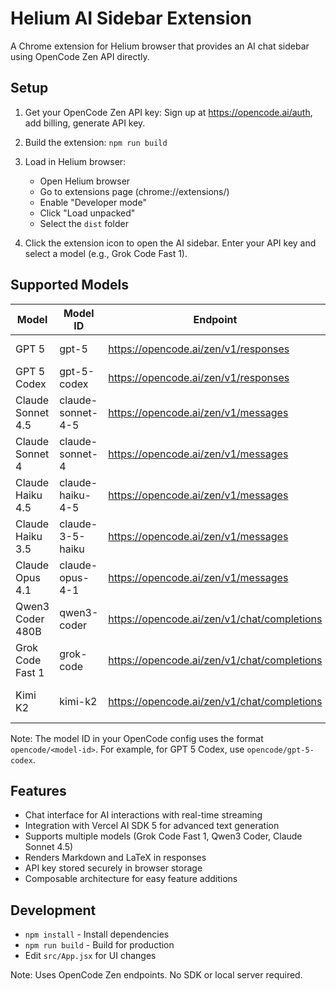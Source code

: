 # Helium AI Sidebar Extension

A Chrome extension for Helium browser that provides an AI chat sidebar using OpenCode Zen API directly.

## Setup

1. Get your OpenCode Zen API key: Sign up at https://opencode.ai/auth, add billing, generate API key.

2. Build the extension: `npm run build`

3. Load in Helium browser:
   - Open Helium browser
   - Go to extensions page (chrome://extensions/)
   - Enable "Developer mode"
   - Click "Load unpacked"
   - Select the `dist` folder

4. Click the extension icon to open the AI sidebar. Enter your API key and select a model (e.g., Grok Code Fast 1).

## Supported Models

| Model | Model ID | Endpoint | AI SDK Package |
|-------|----------|----------|----------------|
| GPT 5 | gpt-5 | https://opencode.ai/zen/v1/responses | @ai-sdk/openai |
| GPT 5 Codex | gpt-5-codex | https://opencode.ai/zen/v1/responses | @ai-sdk/openai |
| Claude Sonnet 4.5 | claude-sonnet-4-5 | https://opencode.ai/zen/v1/messages | @ai-sdk/anthropic |
| Claude Sonnet 4 | claude-sonnet-4 | https://opencode.ai/zen/v1/messages | @ai-sdk/anthropic |
| Claude Haiku 4.5 | claude-haiku-4-5 | https://opencode.ai/zen/v1/messages | @ai-sdk/anthropic |
| Claude Haiku 3.5 | claude-3-5-haiku | https://opencode.ai/zen/v1/messages | @ai-sdk/anthropic |
| Claude Opus 4.1 | claude-opus-4-1 | https://opencode.ai/zen/v1/messages | @ai-sdk/anthropic |
| Qwen3 Coder 480B | qwen3-coder | https://opencode.ai/zen/v1/chat/completions | @ai-sdk/openai-compatible |
| Grok Code Fast 1 | grok-code | https://opencode.ai/zen/v1/chat/completions | @ai-sdk/openai-compatible |
| Kimi K2 | kimi-k2 | https://opencode.ai/zen/v1/chat/completions | @ai-sdk/openai-compatible |

Note: The model ID in your OpenCode config uses the format `opencode/<model-id>`. For example, for GPT 5 Codex, use `opencode/gpt-5-codex`.

## Features

- Chat interface for AI interactions with real-time streaming
- Integration with Vercel AI SDK 5 for advanced text generation
- Supports multiple models (Grok Code Fast 1, Qwen3 Coder, Claude Sonnet 4.5)
- Renders Markdown and LaTeX in responses
- API key stored securely in browser storage
- Composable architecture for easy feature additions

## Development

- `npm install` - Install dependencies
- `npm run build` - Build for production
- Edit `src/App.jsx` for UI changes

Note: Uses OpenCode Zen endpoints. No SDK or local server required.